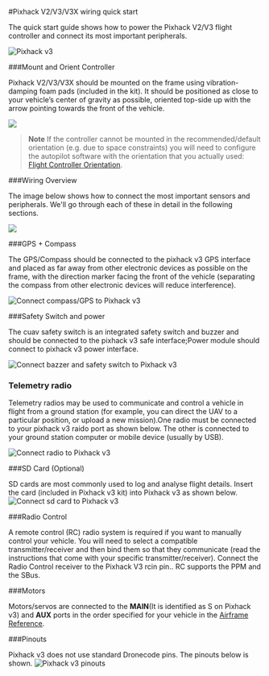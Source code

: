 #Pixhack V2/V3/V3X wiring quick start

The quick start guide shows how to power the Pixhack V2/V3 flight controller and connect its most important peripherals.

![Pixhack v3](../../assets/flight_controller/pixhack_v3/pixhack_v3_157_large_default.jpg)

###Mount and Orient Controller

Pixhack V2/V3/V3X should be mounted on the frame using vibration-damping foam pads (included in the kit). It should be positioned as close to your vehicle’s center of gravity as possible, oriented top-side up with the arrow pointing towards the front of the vehicle.

<img src="../../assets/flight_controller/pixhack_v3/pixhack_v3_vehicle_feont.jpg" align="center"/>

> **Note** If the controller cannot be mounted in the
  recommended/default orientation (e.g. due to space constraints) you will
  need to configure the autopilot software with the orientation that you
  actually used: [Flight Controller Orientation](../config/flight_controller_orientation.md).
  
###Wiring Overview

The image below shows how to connect the most important sensors and peripherals. We'll go through each of these in detail in the following sections.

<img src="../../assets/flight_controller/pixhack_v3/pixhack_v3_wiring_overvie.jpg" align="center"/>

###GPS + Compass

The GPS/Compass should be connected to the pixhack v3  GPS interface and placed as far away from other electronic devices as possible on the frame, with the direction marker facing the front of the vehicle (separating the compass from other electronic devices will reduce interference).

![Connect compass/GPS to Pixhack v3](../../assets/flight_controller/pixhack_v3/pixhack_v3_gps.jpg) 

###Safety Switch and power

The cuav safety switch is an integrated safety switch and buzzer and should be connected to the pixhack v3 safe interface;Power module should connect to pixhack v3 power interface.

![Connect bazzer and safety switch to Pixhack v3](../../assets/flight_controller/pixhack_v3/pixhack_v3_power_and_safe.jpg) 

### Telemetry radio

Telemetry radios may be used to communicate and control a vehicle in flight from a ground station (for example, you can direct the UAV to a particular position, or upload a new mission).One radio must be connected to your pixhack v3 raido port as shown below. The other is connected to your ground station computer or mobile device (usually by USB).

![Connect radio to Pixhack v3](../../assets/flight_controller/pixhack_v3/pixhack_v3_radio.jpg) 

###SD Card (Optional)

SD cards are most commonly used to log and analyse flight details. Insert the card (included in Pixhack v3 kit) into Pixhack v3 as shown below.
![Connect sd card to Pixhack v3](../../assets/flight_controller/pixhack_v3/pixhack_v3_sd.jpg) 

###Radio Control

A remote control (RC) radio system is required if you want to manually control your vehicle.
You will need to select a compatible transmitter/receiver and then bind them so that they communicate (read the instructions that come with your specific transmitter/receiver).
Connect the Radio Control receiver to the Pixhack V3 rcin pin.. RC supports the PPM and the SBus.

###Motors

Motors/servos are connected to the **MAIN**(It is identified as S on Pixhack v3) and **AUX** ports in the order specified for your vehicle in the [Airframe Reference](../airframes/airframe_reference.md). 

###Pinouts

Pixhack v3 does not use standard Dronecode pins. The pinouts below is shown.
![Pixhack v3 pinouts](../../assets/flight_controller/pixhack_v3/pixhack_v3_pinouts.png) 










  



